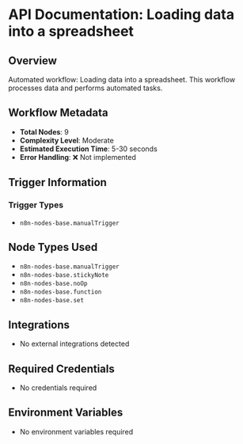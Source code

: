 # API Documentation: Loading data into a spreadsheet

## Overview
Automated workflow: Loading data into a spreadsheet. This workflow processes data and performs automated tasks.

## Workflow Metadata
- **Total Nodes**: 9
- **Complexity Level**: Moderate
- **Estimated Execution Time**: 5-30 seconds
- **Error Handling**: ❌ Not implemented

## Trigger Information
### Trigger Types
- `n8n-nodes-base.manualTrigger`

## Node Types Used
- `n8n-nodes-base.manualTrigger`
- `n8n-nodes-base.stickyNote`
- `n8n-nodes-base.noOp`
- `n8n-nodes-base.function`
- `n8n-nodes-base.set`

## Integrations
- No external integrations detected

## Required Credentials
- No credentials required

## Environment Variables
- No environment variables required
